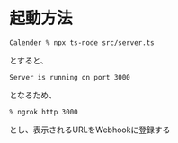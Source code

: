 # 起動方法

```plaintext
Calender % npx ts-node src/server.ts
```

とすると、

```plaintext
Server is running on port 3000
```

となるため、

```plaintext
% ngrok http 3000   
```

とし、表示されるURLをWebhookに登録する